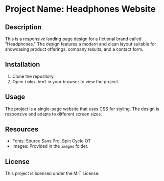 # Project Name:  Headphones Website

## Description
This is a responsive landing page design for a fictional brand called "Headphones." The design features a modern and clean layout suitable for showcasing product offerings, company results, and a contact form.

## Installation
1. Clone the repository.
2. Open `index.html` in your browser to view the project.

## Usage
The project is a single-page website that uses CSS for styling. The design is responsive and adapts to different screen sizes.

## Resources
- Fonts: Source Sans Pro, Spin Cycle OT
- Images: Provided in the `images` folder.

## License
This project is licensed under the MIT License.